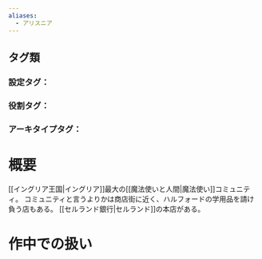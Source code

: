 ```yaml
---
aliases:
  - アリスニア
---
```

## タグ類
### 設定タグ：
### 役割タグ：
### アーキタイプタグ：
# 概要
[[イングリア王国|イングリア]]最大の[[魔法使いと人間|魔法使い]]コミュニティ。
コミュニティと言うよりかは商店街に近く、ハルフォードの学用品を請け負う店もある。
[[セルランド銀行|セルランド]]の本店がある。
# 作中での扱い